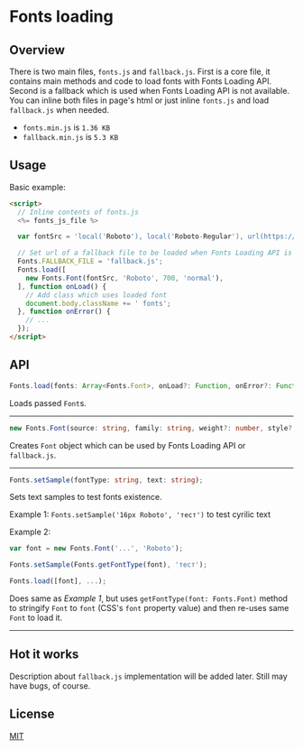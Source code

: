 # Fonts loading

## Overview

There is two main files, `fonts.js` and `fallback.js`. First is a core file, it contains main methods and code to load fonts with Fonts Loading API. Second is a fallback which is used when Fonts Loading API is not available. You can inline both files in page's html or just inline `fonts.js` and load `fallback.js` when needed.

* `fonts.min.js` is `1.36 KB`
* `fallback.min.js` is `5.3 KB`

## Usage

Basic example:

```html
<script>
  // Inline contents of fonts.js
  <%= fonts_js_file %>

  var fontSrc = 'local('Roboto'), local('Roboto-Regular'), url(https://fonts.gstatic.com/s/roboto/v15/oMMgfZMQthOryQo9n22dcuvvDin1pK8aKteLpeZ5c0A.woff2) format('woff2'), url(https://fonts.gstatic.com/s/roboto/v15/CrYjSnGjrRCn0pd9VQsnFOvvDin1pK8aKteLpeZ5c0A.woff) format('woff')';

  // Set url of a fallback file to be loaded when Fonts Loading API is not available
  Fonts.FALLBACK_FILE = 'fallback.js';
  Fonts.load([
    new Fonts.Font(fontSrc, 'Roboto', 700, 'normal'),
  ], function onLoad() {
    // Add class which uses loaded font
    document.body.className += ' fonts';
  }, function onError() {
    // ...
  });
</script>
```

## API

```ts
Fonts.load(fonts: Array<Fonts.Font>, onLoad?: Function, onError?: Function);
```

Loads passed `Font`s.
___________________________
```ts
new Fonts.Font(source: string, family: string, weight?: number, style?: string, text?: string);
```

Creates `Font` object which can be used by Fonts Loading API or `fallback.js`.
___________________________

```ts
Fonts.setSample(fontType: string, text: string);
```

Sets text samples to test fonts existence.

Example 1: `Fonts.setSample('16px Roboto', 'тест')` to test cyrilic text

Example 2:

```js
var font = new Fonts.Font('...', 'Roboto');

Fonts.setSample(Fonts.getFontType(font), 'тест');

Fonts.load([font], ...);
```

Does same as _Example 1_, but uses `getFontType(font: Fonts.Font)` method to stringify `Font` to `font` (CSS's `font` property value) and then re-uses same `Font` to load it.
___________________________



## Hot it works

Description about `fallback.js` implementation will be added later. Still may have bugs, of course.

## License

[MIT](LICENSE.md)